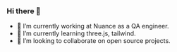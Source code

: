 ### Hi there 👋


- 🔭 I’m currently working at Nuance as a QA engineer.
- 🌱 I’m currently learning three.js, tailwind.
- 👯 I’m looking to collaborate on open source projects.

